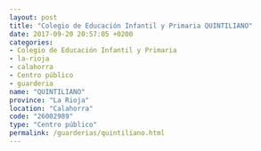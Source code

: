 ```yaml
---
layout: post
title: "Colegio de Educación Infantil y Primaria QUINTILIANO"
date: 2017-09-20 20:57:05 +0200
categories:
- Colegio de Educación Infantil y Primaria
- la-rioja
- calahorra
- Centro público
- guarderia
name: "QUINTILIANO"
province: "La Rioja"
location: "Calahorra"
code: "26002989"
type: "Centro público"
permalink: /guarderias/quintiliano.html
---
```

